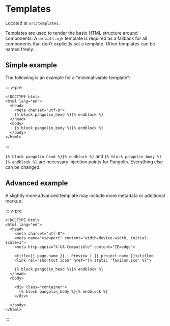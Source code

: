 # Templates

Located at `src/templates`.

Templates are used to render the basic HTML structure around components. A `default.njk` template is required as a fallback for all components that don’t explicitly set a template. Other templates can be named freely.


## Simple example

The following is an example for a “minimal viable template”:

::: v-pre
```django
<!DOCTYPE html>
<html lang="en">
  <head>
    <meta charset="utf-8">
    {% block pangolin_head %}{% endblock %}
  </head>
  <body>
    {% block pangolin_body %}{% endblock %}
  </body>
</html>
```
:::

`{% block pangolin_head %}{% endblock %}` and `{% block pangolin_body %}{% endblock %}` are necessary injection points for Pangolin. Everything else can be changed.


## Advanced example

A slightly more advanced template may include more metadata or additional markup:

::: v-pre
```django
<!DOCTYPE html>
<html lang="en">
  <head>
    <meta charset="utf-8">
    <meta name="viewport" content="width=device-width, initial-scale=1">
    <meta http-equiv="X-UA-Compatible" content="IE=edge">

    <title>{{ page.name }} | Preview | {{ project.name }}</title>
    <link rel="shortcut icon" href="{% static 'favicon.ico' %}">

    {% block pangolin_head %}{% endblock %}
  </head>
  <body>
  
    <div class="container">
      {% block pangolin_body %}{% endblock %}
    </div>
    
  </body>
</html>
```
:::

